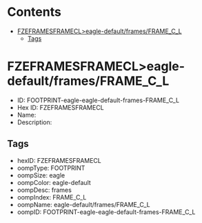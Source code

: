 



Contents
========

* [FZEFRAMESFRAMECL>eagle-default/frames/FRAME_C_L](#fzeframesframecleagle-defaultframesframe_c_l)
	* [Tags](#tags)

# FZEFRAMESFRAMECL>eagle-default/frames/FRAME_C_L

- ID: FOOTPRINT-eagle-eagle-default-frames-FRAME_C_L
- Hex ID: FZEFRAMESFRAMECL
- Name: 
- Description: 

## Tags

- hexID: FZEFRAMESFRAMECL
- oompType: FOOTPRINT
- oompSize: eagle
- oompColor: eagle-default
- oompDesc: frames
- oompIndex: FRAME_C_L
- oompName: eagle-default/frames/FRAME_C_L
- oompID: FOOTPRINT-eagle-eagle-default-frames-FRAME_C_L
